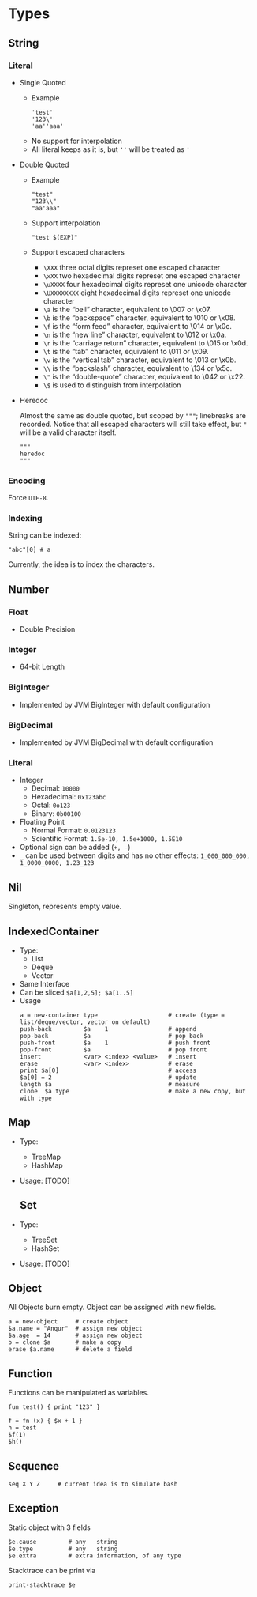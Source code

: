 # Types

## String

### Literal

- Single Quoted
  - Example
    ```
    'test' 
    '123\' 
    'aa''aaa'  
    ```
  - No support for interpolation
  - All literal keeps as it is, but `''` will be treated as `'`
  
- Double Quoted
  - Example
    ```
    "test"
    "123\\"
    "aa'aaa"
    ```
  - Support interpolation
    ```
    "test $(EXP)"
    ``` 
  
  - Support escaped characters
    - `\XXX`       three octal digits represet one escaped character
    - `\xXX`       two hexadecimal digits represet one escaped character
    - `\uXXXX`     four hexadecimal digits represet one unicode character
    - `\UXXXXXXXX` eight hexadecimal digits represet one unicode character
    - `\a`         is the “bell” character, equivalent to \007 or \x07.
    - `\b`         is the “backspace” character, equivalent to \010 or \x08.
    - `\f`         is the “form feed” character, equivalent to \014 or \x0c.
    - `\n`         is the “new line” character, equivalent to \012 or \x0a.
    - `\r`         is the “carriage return” character, equivalent to \015 or \x0d.
    - `\t`         is the “tab” character, equivalent to \011 or \x09.
    - `\v`         is the “vertical tab” character, equivalent to \013 or \x0b.
    - `\\`         is the “backslash” character, equivalent to \134 or \x5c.
    - `\"`         is the “double-quote” character, equivalent to \042 or \x22.
    - `\$`         is used to distinguish from interpolation

- Heredoc

  Almost the same as double quoted, but scoped by `"""`; linebreaks are recorded.
  Notice that all escaped characters will still take effect, but `"` will be a valid character itself.
  ```
  """
  heredoc
  """
  ```
### Encoding
  Force `UTF-8`.
  
### Indexing
String can be indexed:
```
"abc"[0] # a
```
Currently, the idea is to index the characters.
  
## Number

### Float
- Double Precision

### Integer
- 64-bit Length

### BigInteger
- Implemented by JVM BigInteger with default configuration

### BigDecimal
- Implemented by JVM BigDecimal with default configuration

### Literal
- Integer
  - Decimal: `10000`
  - Hexadecimal: `0x123abc`
  - Octal: `0o123`
  - Binary: `0b00100`
- Floating Point
  - Normal Format: `0.0123123`
  - Scientific Format: `1.5e-10, 1.5e+1000, 1.5E10`
- Optional sign can be added (`+, -`)
- `_` can be used between digits and has no other effects: `1_000_000_000, 1_0000_0000, 1.23_123`

## Nil
Singleton, represents empty value.

## IndexedContainer
- Type:
  - List
  - Deque
  - Vector
- Same Interface
- Can be sliced `$a[1,2,5]; $a[1..5]`
- Usage
   ```
   a = new-container type                    # create (type = list/deque/vector, vector on default)
   push-back         $a    1                 # append
   pop-back          $a                      # pop back
   push-front        $a    1                 # push front
   pop-front         $a                      # pop front
   insert            <var> <index> <value>   # insert
   erase             <var> <index>           # erase
   print $a[0]                               # access
   $a[0] = 2                                 # update
   length $a                                 # measure
   clone  $a type                            # make a new copy, but with type
   ```
 ## Map
- Type:
  - TreeMap
  - HashMap
- Usage:
  [TODO]
  
   ## Set
- Type:
  - TreeSet
  - HashSet
- Usage:
  [TODO]
  
 ## Object
 All Objects burn empty. Object can be assigned with new fields.
 ```
 a = new-object     # create object
 $a.name = "Anqur"  # assign new object
 $a.age  = 14       # assign new object
 b = clone $a       # make a copy
 erase $a.name      # delete a field
 ```
 
 ## Function
 Functions can be manipulated as variables.
 ```
 fun test() { print "123" }
 
 f = fn (x) { $x + 1 }
 h = test
 $f(1)
 $h()
 ```
 
 ## Sequence
 ```
 seq X Y Z     # current idea is to simulate bash
 ```
 
 ## Exception
Static object with 3 fields
```
$e.cause         # any   string
$e.type          # any   string
$e.extra         # extra information, of any type
```
Stacktrace can be print via
```
print-stacktrace $e
```

